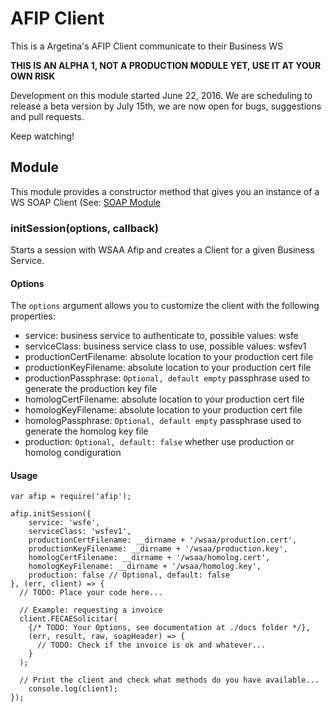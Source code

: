 # AFIP Client

This is a Argetina's AFIP Client communicate to their Business WS

**THIS IS AN ALPHA 1, NOT A PRODUCTION MODULE YET, USE IT AT YOUR OWN RISK**

Development on this module started June 22, 2016. We are scheduling to release a beta version by July 15th,  we are now open for bugs, suggestions and pull requests.

Keep watching!

## Module

This module provides a constructor method that gives you an instance of a WS SOAP Client (See: [SOAP Module](https://www.npmjs.com/package/soap)

### initSession(options, callback)

Starts a session with WSAA Afip and creates a Client for a given Business Service.

#### Options

The `options` argument allows you to customize the client with the following properties:

- service: business service to authenticate to, possible values: wsfe
- serviceClass: business service class to use, possible values: wsfev1
- productionCertFilename: absolute location to your production cert file
- productionKeyFilename:  absolute location to your production cert file
- productionPassphrase: `Optional, default empty` passphrase used to generate the production key file
- homologCertFilename:  absolute location to your production cert file
- homologKeyFilename:  absolute location to your production cert file
- homologPassphrase: `Optional, default empty` passphrase used to generate the homolog key file
- production: `Optional, default: false`  whether use production or homolog condiguration

#### Usage

```node
var afip = require('afip');

afip.initSession({
	service: 'wsfe',
	serviceClass: 'wsfev1',
	productionCertFilename: __dirname + '/wsaa/production.cert',
	productionKeyFilename: __dirname + '/wsaa/production.key',
	homologCertFilename: __dirname + '/wsaa/homolog.cert',
	homologKeyFilename: __dirname + '/wsaa/homolog.key',
	production: false // Optional, default: false
}, (err, client) => {
  // TODO: Place your code here...
  
  // Example: requesting a invoice
  client.FECAESolicitar(
    {/* TODO: Your Options, see documentation at ./docs folder */}, 
    (err, result, raw, soapHeader) => {
      // TODO: Check if the invoice is ok and whatever...
    }
  );
  
  // Print the client and check what methods do you have available...
	console.log(client);
});
```



